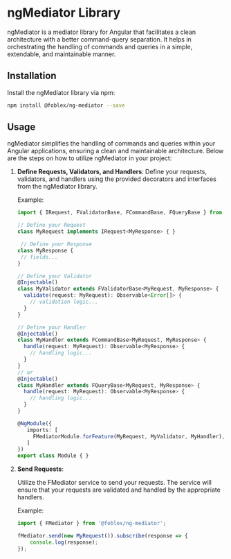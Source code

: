 # ngMediator Library

ngMediator is a mediator library for Angular that facilitates a clean architecture with a better command-query separation. It helps in orchestrating the handling of commands and queries in a simple, extendable, and maintainable manner.

## Installation

Install the ngMediator library via npm:

```bash
npm install @foblex/ng-mediator --save
```

## Usage

ngMediator simplifies the handling of commands and queries within your Angular applications, ensuring a clean and maintainable architecture. Below are the steps on how to utilize ngMediator in your project:

1. **Define Requests, Validators, and Handlers**:
   Define your requests, validators, and handlers using the provided decorators and interfaces from the ngMediator library.

   Example:
   ```typescript
   import { IRequest, FValidatorBase, FCommandBase, FQueryBase } from '@foblex/ng-mediator';
   
   // Define your Request
   class MyRequest implements IRequest<MyResponse> { }
   
    // Define your Response
   class MyResponse { 
    // fields...
   }

   // Define your Validator
   @Injectable()
   class MyValidator extends FValidatorBase<MyRequest, MyResponse> {
     validate(request: MyRequest): Observable<Error[]> {
       // validation logic...
     }
   }
   
   // Define your Handler
   @Injectable()
   class MyHandler extends FCommandBase<MyRequest, MyResponse> {
     handle(request: MyRequest): Observable<MyResponse> {
       // handling logic...
     }
   }
   // or
   @Injectable()
   class MyHandler extends FQueryBase<MyRequest, MyResponse> {
     handle(request: MyRequest): Observable<MyResponse> {
       // handling logic...
     }
   }
   
   @NgModule({
      imports: [
        FMediatorModule.forFeature(MyRequest, MyValidator, MyHandler),
      ]
   })
   export class Module { }
    ```
2. **Send Requests**:

   Utilize the FMediator service to send your requests. The service will ensure that your requests are validated and handled by the appropriate handlers.

   Example:
    ```typescript
    import { FMediator } from '@foblex/ng-mediator';

    fMediator.send(new MyRequest()).subscribe(response => {
        console.log(response);
    });
    ```

